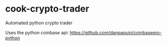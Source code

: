 # cook-crypto-trader
Automated python crypto trader

Uses the python coinbase api:
https://github.com/danpaquin/coinbasepro-python



